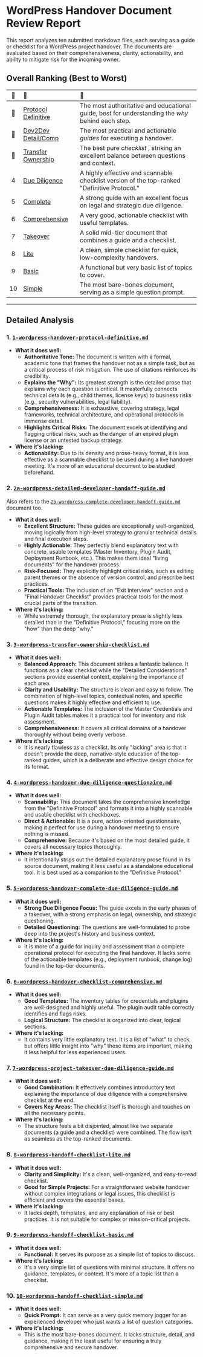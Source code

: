# WordPress Handover Document Review Report

This report analyzes ten submitted markdown files, each serving as a guide or checklist for a WordPress project handover. The documents are evaluated based on their comprehensiveness, clarity, actionability, and ability to mitigate risk for the incoming owner.

## Overall Ranking (Best to Worst)

| 🏅 | 📄                                                                    | 📝                                                                                              |
| :-: | :--------------------------------------------------------------------- | :----------------------------------------------------------------------------------------------- |
| 🏅 | [Protocol Definitive](#1-1-wordpress-handover-protocol-definitivemd)     | The most authoritative and educational guide, best for understanding the *why* behind each step. |
| 🥈 | [Dev2Dev Detail/Comp](#2-2a-wordpress-detailed-developer-handoff-guidemd) | The most practical and actionable *guides* for executing a handover.                             |
| 🥈 | [Transfer Ownership](#3-3-wordpress-transfer-ownership-checklistmd)      | The best pure *checklist* , striking an excellent balance between questions and context.         |
|  4  | [Due Diligence](#4-4-wordpress-handover-due-diligence-questionairemd)    | A highly effective and scannable checklist version of the top-ranked "Definitive Protocol."      |
|  5  | [Complete](#5-5-wordpress-handover-complete-due-diligence-guidemd)       | A strong guide with an excellent focus on legal and strategic due diligence.                     |
|  6  | [Comprehensive](#6-6-wordpress-handover-checklist-comprehensivemd)       | A very good, actionable checklist with useful templates.                                         |
|  7  | [Takeover](#7-7-wordpress-project-takeover-due-diligence-guidemd)        | A solid mid-tier document that combines a guide and a checklist.                                 |
|  8  | [Lite](#8-8-wordpress-handoff-checklist-litemd)                          | A clean, simple checklist for quick, low-complexity handovers.                                   |
|  9  | [Basic](#9-9-wordpress-handoff-checklist-basicmd)                        | A functional but very basic list of topics to cover.                                             |
| 10  | [Simple](#10-10-wordpress-handoff-checklist-simplemd)                     | The most bare-bones document, serving as a simple question prompt.                               |

---

## Detailed Analysis

### 1. [`1-wordpress-handover-protocol-definitive.md`](https://github.com/dylarcher/docs.wp-handoff/blob/main/1-wordpress-handover-protocol-definitive.md)

- **What it does well:**
  - **Authoritative Tone:** The document is written with a formal, academic tone that frames the handover not as a simple task, but as a critical process of risk mitigation. The use of citations reinforces its credibility.
  - **Explains the "Why":** Its greatest strength is the detailed prose that explains *why* each question is critical. It masterfully connects technical details (e.g., child themes, license keys) to business risks (e.g., security vulnerabilities, legal liability).
  - **Comprehensiveness:** It is exhaustive, covering strategy, legal frameworks, technical architecture, and operational protocols in immense detail.
  - **Highlights Critical Risks:** The document excels at identifying and flagging critical risks, such as the danger of an expired plugin license or an untested backup strategy.
- **Where it's lacking:**
  - **Actionability:** Due to its density and prose-heavy format, it is less effective as a scannable checklist to be used during a live handover meeting. It's more of an educational document to be studied beforehand.

### 2. [`2a-wordpress-detailed-developer-handoff-guide.md`](https://github.com/dylarcher/docs.wp-handoff/blob/main/2a-wordpress-detailed-developer-handoff-guide.md)

Also refers to the [`2b-wordpress-complete-developer-handoff-guide.md`](https://github.com/dylarcher/docs.wp-handoff/blob/main/2b-wordpress-complete-developer-handoff-guide.md) document too.

- **What it does well:**
  - **Excellent Structure:** These guides are exceptionally well-organized, moving logically from high-level strategy to granular technical details and final execution steps.
  - **Highly Actionable:** They perfectly blend explanatory text with concrete, usable templates (Master Inventory, Plugin Audit, Deployment Runbook, etc.). This makes them ideal "living documents" for the handover process.
  - **Risk-Focused:** They explicitly highlight critical risks, such as editing parent themes or the absence of version control, and prescribe best practices.
  - **Practical Tools:** The inclusion of an "Exit Interview" section and a "Final Handover Checklist" provides practical tools for the most crucial parts of the transition.
- **Where it's lacking:**
  - While extremely thorough, the explanatory prose is slightly less detailed than in the "Definitive Protocol," focusing more on the "how" than the deep "why."

### 3. [`3-wordpress-transfer-ownership-checklist.md`](https://github.com/dylarcher/docs.wp-handoff/blob/main/3-wordpress-transfer-ownership-checklist.md)

- **What it does well:**
  - **Balanced Approach:** This document strikes a fantastic balance. It functions as a clear checklist while the "Detailed Considerations" sections provide essential context, explaining the importance of each area.
  - **Clarity and Usability:** The structure is clean and easy to follow. The combination of high-level topics, contextual notes, and specific questions makes it highly effective and efficient to use.
  - **Actionable Templates:** The inclusion of the Master Credentials and Plugin Audit tables makes it a practical tool for inventory and risk assessment.
  - **Comprehensiveness:** It covers all critical domains of a handover thoroughly without being overly verbose.
- **Where it's lacking:**
  - It is nearly flawless as a checklist. Its only "lacking" area is that it doesn't provide the deep, narrative-style education of the top-ranked guides, which is a deliberate and effective design choice for its format.

### 4. [`4-wordpress-handover-due-diligence-questionaire.md`](https://github.com/dylarcher/docs.wp-handoff/blob/main/4-wordpress-handover-due-diligence-questionaire.md)

- **What it does well:**
  - **Scannability:** This document takes the comprehensive knowledge from the "Definitive Protocol" and formats it into a highly scannable and usable checklist with checkboxes.
  - **Direct & Actionable:** It is a pure, action-oriented questionnaire, making it perfect for use during a handover meeting to ensure nothing is missed.
  - **Comprehensive:** Because it's based on the most detailed guide, it covers all necessary topics thoroughly.
- **Where it's lacking:**
  - It intentionally strips out the detailed explanatory prose found in its source document, making it less useful as a standalone educational tool. It is best used as a companion to the "Definitive Protocol."

### 5. [`5-wordpress-handover-complete-due-diligence-guide.md`](https://github.com/dylarcher/docs.wp-handoff/blob/main/5-wordpress-handover-complete-due-diligence-guide.md)

- **What it does well:**
  - **Strong Due Diligence Focus:** The guide excels in the early phases of a takeover, with a strong emphasis on legal, ownership, and strategic questioning.
  - **Detailed Questioning:** The questions are well-formulated to probe deep into the project's history and business context.
- **Where it's lacking:**
  - It is more of a guide for inquiry and assessment than a complete operational protocol for executing the final handover. It lacks some of the actionable templates (e.g., deployment runbook, change log) found in the top-tier documents.

### 6. [`6-wordpress-handover-checklist-comprehensive.md`](https://github.com/dylarcher/docs.wp-handoff/blob/main/6-wordpress-handover-checklist-comprehensive.md)

- **What it does well:**
  - **Good Templates:** The inventory tables for credentials and plugins are well-designed and highly useful. The plugin audit table correctly identifies and flags risks.
  - **Logical Structure:** The checklist is organized into clear, logical sections.
- **Where it's lacking:**
  - It contains very little explanatory text. It is a list of "what" to check, but offers little insight into "why" these items are important, making it less helpful for less experienced users.

### 7. [`7-wordpress-project-takeover-due-diligence-guide.md`](https://github.com/dylarcher/docs.wp-handoff/blob/main/7-wordpress-project-takeover-due-diligence-guide.md)

- **What it does well:**
  - **Good Combination:** It effectively combines introductory text explaining the importance of due diligence with a comprehensive checklist at the end.
  - **Covers Key Areas:** The checklist itself is thorough and touches on all the necessary points.
- **Where it's lacking:**
  - The structure feels a bit disjointed, almost like two separate documents (a guide and a checklist) were combined. The flow isn't as seamless as the top-ranked documents.

### 8. [`8-wordpress-handoff-checklist-lite.md`](https://github.com/dylarcher/docs.wp-handoff/blob/main/8-wordpress-handoff-checklist-lite.md)

- **What it does well:**
  - **Clarity and Simplicity:** It's a clean, well-organized, and easy-to-read checklist.
  - **Good for Simple Projects:** For a straightforward website handover without complex integrations or legal issues, this checklist is efficient and covers the essential bases.
- **Where it's lacking:**
  - It lacks depth, templates, and any explanation of risk or best practices. It is not suitable for complex or mission-critical projects.

### 9. [`9-wordpress-handoff-checklist-basic.md`](https://github.com/dylarcher/docs.wp-handoff/blob/main/9-wordpress-handoff-checklist-basic.md)

- **What it does well:**
  - **Functional:** It serves its purpose as a simple list of topics to discuss.
- **Where it's lacking:**
  - It's a very simple list of questions with minimal structure. It offers no guidance, templates, or context. It's more of a topic list than a checklist.

### 10. [`10-wordpress-handoff-checklist-simple.md`](https://github.com/dylarcher/docs.wp-handoff/blob/main/10-wordpress-handoff-checklist-simple.md)

- **What it does well:**
  - **Quick Prompt:** It can serve as a very quick memory jogger for an experienced developer who just wants a list of question categories.
- **Where it's lacking:**
  - This is the most bare-bones document. It lacks structure, detail, and guidance, making it the least useful for ensuring a truly comprehensive and secure handover.
